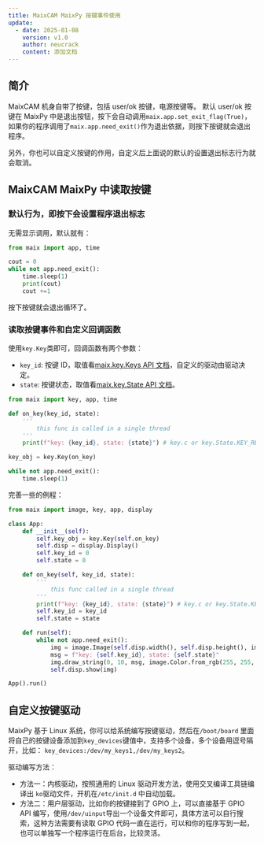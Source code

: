```yaml
---
title: MaixCAM MaixPy 按键事件使用
update:
  - date: 2025-01-08
    version: v1.0
    author: neucrack
    content: 添加文档
---
```


## 简介

MaixCAM 机身自带了按键，包括 user/ok 按键，电源按键等。
默认 user/ok 按键在 MaixPy 中是退出按钮，按下会自动调用`maix.app.set_exit_flag(True)`，如果你的程序调用了`maix.app.need_exit()`作为退出依据，则按下按键就会退出程序。

另外，你也可以自定义按键的作用，自定义后上面说的默认的设置退出标志行为就会取消。


## MaixCAM MaixPy 中读取按键

### 默认行为，即按下会设置程序退出标志

无需显示调用，默认就有：
```python
from maix import app, time

cout = 0
while not app.need_exit():
    time.sleep(1)
    print(cout)
    cout +=1
```
按下按键就会退出循环了。

### 读取按键事件和自定义回调函数

使用`key.Key`类即可，回调函数有两个参数：
* `key_id`: 按键 ID，取值看[maix.key.Keys API 文档](/api/maix/peripheral/key.html#Keys)，自定义的驱动由驱动决定。
* `state`: 按键状态，取值看[maix.key.State API 文档](/api/maix/peripheral/key.html#State)。


```python
from maix import key, app, time

def on_key(key_id, state):
    '''
        this func is called in a single thread
    '''
    print(f"key: {key_id}, state: {state}") # key.c or key.State.KEY_RELEASED

key_obj = key.Key(on_key)

while not app.need_exit():
    time.sleep(1)
```

完善一些的例程：

```python
from maix import image, key, app, display

class App:
    def __init__(self):
        self.key_obj = key.Key(self.on_key)
        self.disp = display.Display()
        self.key_id = 0
        self.state = 0

    def on_key(self, key_id, state):
        '''
            this func called in a single thread
        '''
        print(f"key: {key_id}, state: {state}") # key.c or key.State.KEY_RELEASED
        self.key_id = key_id
        self.state = state

    def run(self):
        while not app.need_exit():
            img = image.Image(self.disp.width(), self.disp.height(), image.Format.FMT_RGB888)
            msg = f"key: {self.key_id}, state: {self.state}"
            img.draw_string(0, 10, msg, image.Color.from_rgb(255, 255, 255), 1.5)
            self.disp.show(img)

App().run()

```

## 自定义按键驱动

MaixPy 基于 Linux 系统，你可以给系统编写按键驱动，然后在`/boot/board` 里面将自己的按键设备添加到`key_devices`键值中，支持多个设备，多个设备用逗号隔开，比如：
`key_devices:/dev/my_keys1,/dev/my_keys2`。

驱动编写方法：
* 方法一：内核驱动，按照通用的 Linux 驱动开发方法，使用交叉编译工具链编译出 `ko`驱动文件，开机在`/etc/init.d` 中自动加载。
* 方法二：用户层驱动，比如你的按键接到了 GPIO 上，可以直接基于 GPIO API 编写，使用`/dev/uinput`导出一个设备文件即可，具体方法可以自行搜索，这种方法需要有读取 GPIO 代码一直在运行，可以和你的程序写到一起，也可以单独写一个程序运行在后台，比较灵活。


